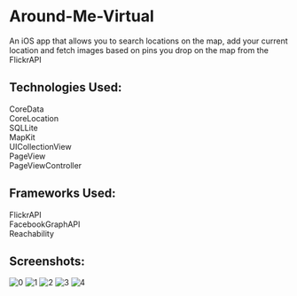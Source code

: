 # Around-Me-Virtual
An iOS app that allows you to search locations on the map, add your current location and fetch images based on pins you drop on the map from the FlickrAPI

## Technologies Used:
CoreData <br>
CoreLocation <br>
SQLLite <br>
MapKit <br>
UICollectionView <br>
PageView <br>
PageViewController <br>

## Frameworks Used:
FlickrAPI <br>
FacebookGraphAPI <br>
Reachability <br>

## Screenshots:

![0](https://user-images.githubusercontent.com/12707831/44938671-43b83480-ad4e-11e8-9d67-9fcf2a27ee7a.jpg)
![1](https://user-images.githubusercontent.com/12707831/44938672-43b83480-ad4e-11e8-9c8c-7199f6767967.jpg)
![2](https://user-images.githubusercontent.com/12707831/44938673-43b83480-ad4e-11e8-9980-214af0f40ad7.jpg)
![3](https://user-images.githubusercontent.com/12707831/44938674-43b83480-ad4e-11e8-835d-7e4caf2770d5.jpg)
![4](https://user-images.githubusercontent.com/12707831/44938675-43b83480-ad4e-11e8-95cf-8c6ebf3204bd.jpg)
